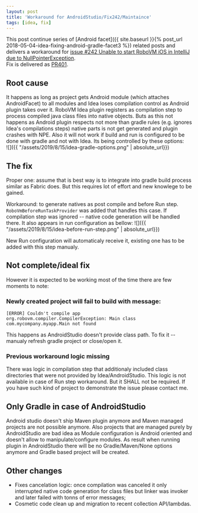 ```yaml
---
layout: post
title: 'Workaround for AndroidStudio/Fix242/Maintaince'
tags: [idea, fix]
---
```

This post continue series of [Android facet]({{ site.baseurl }}{% post_url 2018-05-04-idea-fixing-android-gradle-facet3 %}) related posts and delivers a workaround for [issue #242 Unable to start RoboVM iOS in IntelliJ due to NullPointerException](https://github.com/MobiVM/robovm/issues/242).  
Fix is delivered as [PR401](https://github.com/MobiVM/robovm/pull/401).  

## Root cause 
It happens as long as project gets Android module (which attaches AndroidFacet) to all modules and Idea loses compilation control as Android plugin takes over it. RoboVM Idea plugin registers as compilation step to process compiled java class files into native objects. Buts as this not happens as Android plugin respects not more than gradle rules (e.g. ignores Idea's compilations steps) native parts is not get generated and plugin crashes with NPE. 
Also it will not work if build and run is configured to be done with gradle and not with Idea. Its being controlled by these options:   
![]({{ "/assets/2019/8/15/idea-gradle-options.png" | absolute_url}})

## The fix
<!-- more -->
Proper one: assume that is best way is to integrate into gradle build process similar as Fabric does. But this requires lot of effort and new knowlege to be gained.   

Workaround: to generate natives as post compile and before Run step.  
`RoboVmBeforeRunTaskProvider` was added that handles this case. If compilation step was ignored -- native code generation will be handled there. It also appears in run configuration as bellow:
![]({{ "/assets/2019/8/15/idea-before-run-step.png" | absolute_url}})  

New Run configuration will automaticaly receive it, existing one has to be added with this step manualy.  

## Not complete/ideal fix
However it is expected to be working most of the time there are few moments to note:  
### Newly created project will fail to build with message:  
```
[ERROR] Couldn't compile app
org.robovm.compiler.CompilerException: Main class com.mycompany.myapp.Main not found
```

This happens as AndroidStudio doesn't provide class path. To fix it -- manualy refresh gradle project or close/open it.

### Previous workaround logic missing   
There was logic in compilation step that additionaly included class directories that were not provided by Idea/AndroidStudio. This logic is not available in case of Run step workaround. But it SHALL not be required. If you have such kind of project to demonstrate the issue please contact me. 

## Only Gradle in case of AndroidStudio
Android studio doesn't ship Maven plugin anymore and Maven managed projects are not possible anymore. Also projects that are managed purely by AndroidStudio are bad idea as Module configuration is Android oriented and doesn't allow to manipulate/configure modules. As result when running plugin in AndroidStudio there will be no Gradle/Maven/None options anymore and Gradle based project will be created.

## Other changes 
* Fixes cancelation logic: once compilation was canceled it only interrupted native code generation for class files but linker was invoker and later failed with tonns of error messages;
* Cosmetic code clean up and migration to recent collection API/lambdas.





